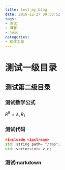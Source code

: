 ```yaml
---
title: test_my_blog
date: 2019-12-27 09:58:52
tags:
- 测试
- 博客
- hexo
categories:
- 软件工具
---
```


# 测试一级目录

## 测试第二级目录

### 测试数学公式

$R^R=\lambda,R_{1}$

### 测试代码

```c++
#incluede <iostream>
std::string path= "/tmp";
std::vector<int> v_c;
```

### 测试markdown
